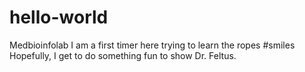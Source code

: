 # hello-world
Medbioinfolab
I am a first timer here trying to learn the ropes #smiles
Hopefully, I get to do something fun to show Dr. Feltus.
